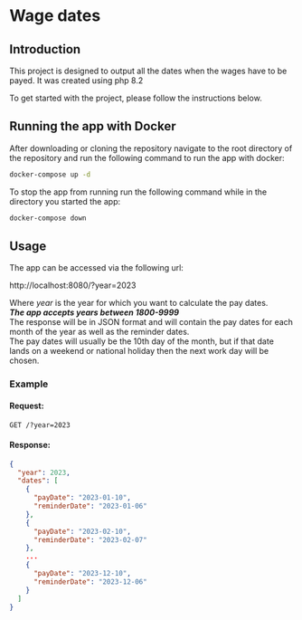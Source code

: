# Wage dates
## Introduction
This project is designed to output all the dates when the wages have to be payed. It was created using php 8.2

To get started with the project, please follow the instructions below.
## Running the app with Docker

After downloading or cloning the repository navigate to the root directory of the repository and run the following command to run the app with docker:
```sh
docker-compose up -d
```
To stop the app from running run the following command while in the directory you started the app:

```sh
docker-compose down
```
## Usage

The app can be accessed via the following url:

http://localhost:8080/?year=2023

Where *year* is the year for which you want to calculate the pay dates.  
***The app accepts years between 1800-9999***  
The response will be in JSON format and will contain the pay dates for each month of the year as well as the reminder dates.  
The pay dates will usually be the 10th day of the month, but if that date lands on a weekend or national holiday then the next work day will be chosen.  
### Example

#### Request:

    GET /?year=2023

#### Response:


```json
{
  "year": 2023,
  "dates": [
    {
      "payDate": "2023-01-10",
      "reminderDate": "2023-01-06"
    },
    {
      "payDate": "2023-02-10",
      "reminderDate": "2023-02-07"
    },
    ...
    {
      "payDate": "2023-12-10",
      "reminderDate": "2023-12-06"
    }
  ]
}
```

